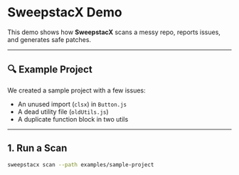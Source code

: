 # SweepstacX Demo

This demo shows how **SweepstacX** scans a messy repo, reports issues, and generates safe patches.

---

## 🔍 Example Project

We created a sample project with a few issues:
- An unused import (`clsx`) in `Button.js`
- A dead utility file (`oldUtils.js`)
- A duplicate function block in two utils

---

## 1. Run a Scan

```bash
sweepstacx scan --path examples/sample-project

